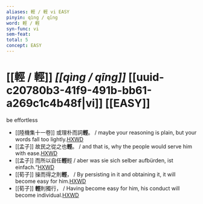 ```yaml
---
aliases: 輕 / 輕 vi EASY
pinyin: qìng / qīng
word: 輕 / 輕
syn-func: vi
sem-feat: 
total: 5
concept: EASY 
---
```

# [[輕 / 輕]] *[[qìng / qīng]]*  [[uuid-c20780b3-41f9-491b-bb61-a269c1c4b48f|vi]] [[EASY]]
be effortless
 - [[陸機集十一卷]] 或理朴而詞**輕**。 / maybe your reasoning is plain, but your words fall too lightly.[HXWD](https://hxwd.org/textview.html?location=CH2b1575_CHANT_001-13a.7)
 - [[孟子]] 故民之從之也**輕**。 / and that is, why the people would serve him with ease.[HXWD](https://hxwd.org/textview.html?location=KR1h0001_tls_001-65a.1)
 - [[孟子]] 而所以自任**輕**輕 / aber was sie sich selber aufbürden, ist einfach.“[HXWD](https://hxwd.org/textview.html?location=KR1h0001_tls_014-47a.1)
 - [[荀子]] 操而得之則**輕**，
                     / By persisting in it and obtaining it, it will become easy for him.[HXWD](https://hxwd.org/textview.html?location=KR3a0002_tls_003-9a.47)
 - [[荀子]] **輕**則獨行，
                     / Having become easy for him, his conduct will become individual.[HXWD](https://hxwd.org/textview.html?location=KR3a0002_tls_003-9a.48)